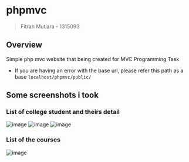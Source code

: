# phpmvc

> Fitrah Mutiara - 1315093

## Overview
Simple php mvc website that being created for MVC Programming Task
- If you are having an error with the base url, please refer this path as a base `localhost/phpmvc/public/`

## Some screenshots i took
### List of college student and theirs detail
![image](https://user-images.githubusercontent.com/81247727/163313525-661c1aa6-e1bf-43d7-8d44-392d0a5e9469.png)
![image](https://user-images.githubusercontent.com/81247727/163313585-7343f714-34b7-444c-8aa6-226f271771c0.png)
![image](https://user-images.githubusercontent.com/81247727/163313589-af0b3c9d-58ce-4612-9d04-c19120243c2e.png)
### List of the courses
![image](https://user-images.githubusercontent.com/81247727/163313649-09ed83bc-f8c9-4e16-9947-6e1546ee7c0e.png)
